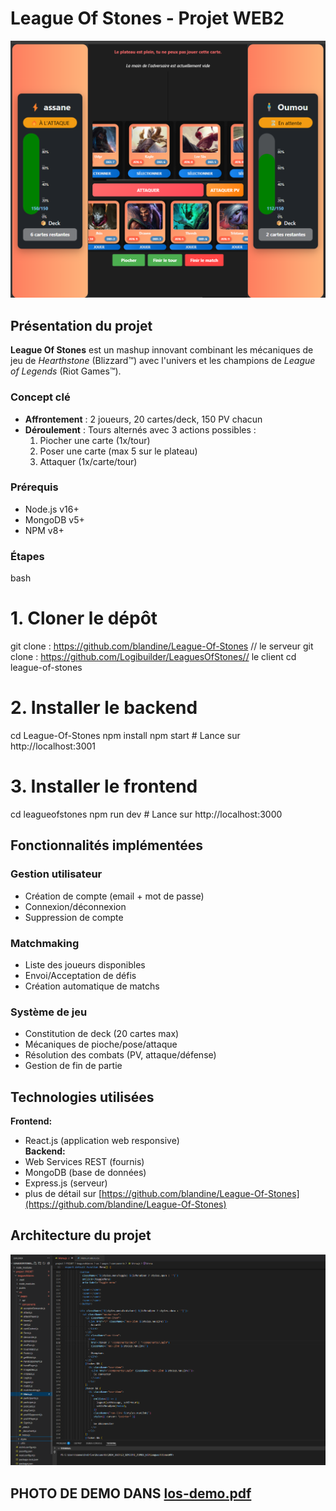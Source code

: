# League Of Stones - Projet WEB2  
![Match en cours de Logo League of Stones](LOS.png)  
## Présentation du projet  

**League Of Stones** est un mashup innovant combinant les mécaniques de jeu de *Hearthstone* (Blizzard™) avec l'univers et les champions de *League of Legends* (Riot Games™).  

### Concept clé  
- **Affrontement** : 2 joueurs, 20 cartes/deck, 150 PV chacun  
- **Déroulement** : Tours alternés avec 3 actions possibles :  
  1. Piocher une carte (1x/tour)  
  2. Poser une carte (max 5 sur le plateau)  
  3. Attaquer (1x/carte/tour)  
### Prérequis
- Node.js v16+
- MongoDB v5+
- NPM v8+

### Étapes
bash
# 1. Cloner le dépôt
git clone : https://github.com/blandine/League-Of-Stones // le serveur
git clone : https://github.com/Logibuilder/LeaguesOfStones// le client
cd league-of-stones

# 2. Installer le backend
cd League-Of-Stones
npm install
npm start  # Lance sur http://localhost:3001

# 3. Installer le frontend
cd leagueofstones
npm run dev  # Lance sur http://localhost:3000

## Fonctionnalités implémentées  

### Gestion utilisateur  
- Création de compte (email + mot de passe)  
- Connexion/déconnexion  
- Suppression de compte  

### Matchmaking  
- Liste des joueurs disponibles  
- Envoi/Acceptation de défis  
- Création automatique de matchs  

### Système de jeu  
- Constitution de deck (20 cartes max)  
- Mécaniques de pioche/pose/attaque  
- Résolution des combats (PV, attaque/défense)  
- Gestion de fin de partie  

## Technologies utilisées  

**Frontend:**  
- React.js (application web responsive)  
**Backend:**  
- Web Services REST (fournis)  
- MongoDB (base de données)  
- Express.js (serveur)
- plus de détail sur [https://github.com/blandine/League-Of-Stones](https://github.com/blandine/League-Of-Stones)





## Architecture du projet  
![architecture du projet](architecture_l_o_s.png)



## PHOTO DE DEMO DANS [los-demo.pdf](los-demo.pdf)
